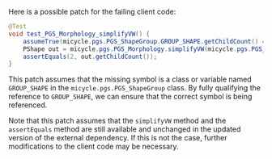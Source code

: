 Here is a possible patch for the failing client code:

```java
@Test
void test_PGS_Morphology_simplifyVW() {
    assumeTrue(micycle.pgs.PGS_ShapeGroup.GROUP_SHAPE.getChildCount() == 2);
    PShape out = micycle.pgs.PGS_Morphology.simplifyVW(micycle.pgs.PGS_ShapeGroup.GROUP_SHAPE, 1);
    assertEquals(2, out.getChildCount());
}
```

This patch assumes that the missing symbol is a class or variable named `GROUP_SHAPE` in the `micycle.pgs.PGS_ShapeGroup` class. By fully qualifying the reference to `GROUP_SHAPE`, we can ensure that the correct symbol is being referenced.

Note that this patch assumes that the `simplifyVW` method and the `assertEquals` method are still available and unchanged in the updated version of the external dependency. If this is not the case, further modifications to the client code may be necessary.